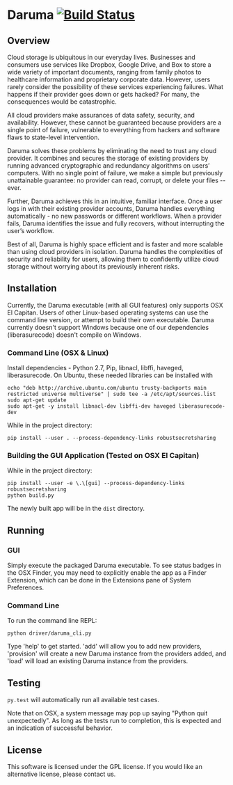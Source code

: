 # Daruma [![Build Status](https://travis-ci.org/sudssm/daruma.svg?branch=master)](https://travis-ci.org/sudssm/daruma)

## Overview
Cloud storage is ubiquitous in our everyday lives. Businesses and consumers use services like Dropbox, Google Drive, and Box to store a wide variety of important documents, ranging from family photos to healthcare information and proprietary corporate data. However, users rarely consider the possibility of these services experiencing failures. What happens if their provider goes down or gets hacked? For many, the consequences would be catastrophic.

All cloud providers make assurances of data safety, security, and availability. However, these cannot be guaranteed because providers are a single point of failure, vulnerable to everything from hackers and software flaws to state-level intervention.

Daruma solves these problems by eliminating the need to trust any cloud provider.  It combines and secures the storage of existing providers by running advanced cryptographic and redundancy algorithms on users’ computers.  With no single point of failure, we make a simple but previously unattainable guarantee: no provider can read, corrupt, or delete your files -- ever.

Further, Daruma achieves this in an intuitive, familiar interface. Once a user logs in with their existing provider accounts, Daruma handles everything automatically - no new passwords or different workflows.  When a provider fails, Daruma identifies the issue and fully recovers, without interrupting the user’s workflow. 

Best of all, Daruma is highly space efficient and is faster and more scalable than using cloud providers in isolation. Daruma handles the complexities of security and reliability for users, allowing them to confidently utilize cloud storage without worrying about its previously inherent risks.

## Installation
Currently, the Daruma executable (with all GUI features) only supports OSX El Capitan. Users of other Linux-based operating systems can use the command line version, or attempt to build their own executable. Daruma currently doesn't support Windows because one of our dependencies (liberasurecode) doesn't compile on Windows.

### Command Line (OSX & Linux)
Install dependencies - Python 2.7, Pip, libnacl, libffi, haveged, liberasurecode.
On Ubuntu, these needed libraries can be installed with
```
echo "deb http://archive.ubuntu.com/ubuntu trusty-backports main restricted universe multiverse" | sudo tee -a /etc/apt/sources.list
sudo apt-get update
sudo apt-get -y install libnacl-dev libffi-dev haveged liberasurecode-dev
```

While in the project directory:
```
pip install --user . --process-dependency-links robustsecretsharing
```

### Building the GUI Application (Tested on OSX El Capitan)
While in the project directory:

```
pip install --user -e \.\[gui] --process-dependency-links robustsecretsharing
python build.py
```
The newly built app will be in the `dist` directory.

## Running

### GUI
Simply execute the packaged Daruma executable.  To see status badges in the OSX Finder, you may need to explicitly enable the app as a Finder Extension, which can be done in the Extensions pane of System Preferences.

### Command Line
To run the command line REPL:

```
python driver/daruma_cli.py
```
Type 'help' to get started. 'add' will allow you to add new providers, 'provision' will create a new Daruma instance from the providers added, and 'load' will load an existing Daruma instance from the providers.

## Testing
`py.test` will automatically run all available test cases.

Note that on OSX, a system message may pop up saying "Python quit unexpectedly".  As long as the tests run to completion, this is expected and an indication of successful behavior.

## License
This software is licensed under the GPL license. If you would like an alternative license, please contact us.

